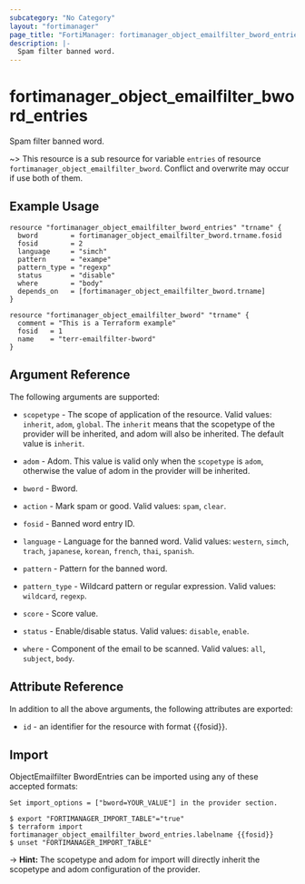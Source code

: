 ```yaml
---
subcategory: "No Category"
layout: "fortimanager"
page_title: "FortiManager: fortimanager_object_emailfilter_bword_entries"
description: |-
  Spam filter banned word.
---
```


# fortimanager_object_emailfilter_bword_entries
Spam filter banned word.

~> This resource is a sub resource for variable `entries` of resource `fortimanager_object_emailfilter_bword`. Conflict and overwrite may occur if use both of them.



## Example Usage

```hcl
resource "fortimanager_object_emailfilter_bword_entries" "trname" {
  bword        = fortimanager_object_emailfilter_bword.trname.fosid
  fosid        = 2
  language     = "simch"
  pattern      = "exampe"
  pattern_type = "regexp"
  status       = "disable"
  where        = "body"
  depends_on   = [fortimanager_object_emailfilter_bword.trname]
}

resource "fortimanager_object_emailfilter_bword" "trname" {
  comment = "This is a Terraform example"
  fosid   = 1
  name    = "terr-emailfilter-bword"
}
```

## Argument Reference


The following arguments are supported:

* `scopetype` - The scope of application of the resource. Valid values: `inherit`, `adom`, `global`. The `inherit` means that the scopetype of the provider will be inherited, and adom will also be inherited. The default value is `inherit`.
* `adom` - Adom. This value is valid only when the `scopetype` is `adom`, otherwise the value of adom in the provider will be inherited.
* `bword` - Bword.

* `action` - Mark spam or good. Valid values: `spam`, `clear`.

* `fosid` - Banned word entry ID.
* `language` - Language for the banned word. Valid values: `western`, `simch`, `trach`, `japanese`, `korean`, `french`, `thai`, `spanish`.

* `pattern` - Pattern for the banned word.
* `pattern_type` - Wildcard pattern or regular expression. Valid values: `wildcard`, `regexp`.

* `score` - Score value.
* `status` - Enable/disable status. Valid values: `disable`, `enable`.

* `where` - Component of the email to be scanned. Valid values: `all`, `subject`, `body`.



## Attribute Reference

In addition to all the above arguments, the following attributes are exported:
* `id` - an identifier for the resource with format {{fosid}}.

## Import

ObjectEmailfilter BwordEntries can be imported using any of these accepted formats:
```
Set import_options = ["bword=YOUR_VALUE"] in the provider section.

$ export "FORTIMANAGER_IMPORT_TABLE"="true"
$ terraform import fortimanager_object_emailfilter_bword_entries.labelname {{fosid}}
$ unset "FORTIMANAGER_IMPORT_TABLE"
```
-> **Hint:** The scopetype and adom for import will directly inherit the scopetype and adom configuration of the provider.
